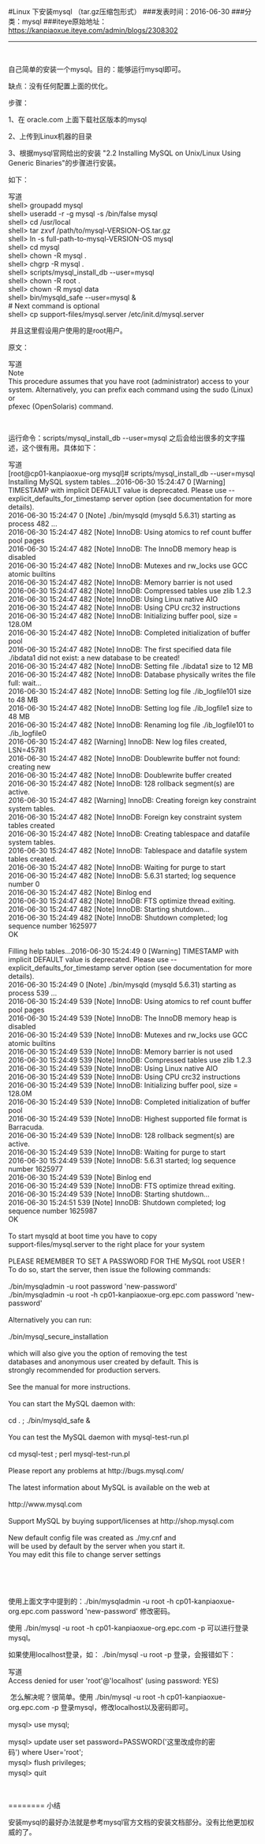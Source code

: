 #Linux 下安装mysql （tar.gz压缩包形式）
###发表时间：2016-06-30
###分类：mysql
###iteye原始地址：<a href="https://kanpiaoxue.iteye.com/admin/blogs/2308302" target="_blank">https://kanpiaoxue.iteye.com/admin/blogs/2308302</a>

---

<div class="iteye-blog-content-contain" style="font-size: 14px;"> 
 <p>&nbsp;</p> 
 <p>自己简单的安装一个mysql。目的：能够运行mysql即可。</p> 
 <p>缺点：没有任何配置上面的优化。</p> 
 <p>步骤：</p> 
 <p>1、在 oracle.com 上面下载社区版本的mysql</p> 
 <p>2、上传到Linux机器的目录</p> 
 <p>3、根据mysql官网给出的安装 "2.2 Installing MySQL on Unix/Linux Using Generic Binaries"的步骤进行安装。</p> 
 <p>如下：</p> 
 <div class="quote_title">
  写道
 </div> 
 <div class="quote_div">
  shell&gt; groupadd mysql
  <br>shell&gt; useradd -r -g mysql -s /bin/false mysql
  <br>shell&gt; cd /usr/local
  <br>shell&gt; tar zxvf /path/to/mysql-VERSION-OS.tar.gz
  <br>shell&gt; ln -s full-path-to-mysql-VERSION-OS mysql
  <br>shell&gt; cd mysql
  <br>shell&gt; chown -R mysql .
  <br>shell&gt; chgrp -R mysql .
  <br>shell&gt; scripts/mysql_install_db --user=mysql
  <br>shell&gt; chown -R root .
  <br>shell&gt; chown -R mysql data
  <br>shell&gt; bin/mysqld_safe --user=mysql &amp;
  <br># Next command is optional
  <br>shell&gt; cp support-files/mysql.server /etc/init.d/mysql.server
 </div> 
 <p>&nbsp;并且这里假设用户使用的是root用户。</p> 
 <p>原文：</p> 
 <div class="quote_title">
  写道
 </div> 
 <div class="quote_div">
  Note
  <br>This procedure assumes that you have root (administrator) access to your
  <br>system. Alternatively, you can prefix each command using the sudo (Linux) or
  <br>pfexec (OpenSolaris) command.
 </div> 
 <p>&nbsp;</p> 
 <p>运行命令：scripts/mysql_install_db --user=mysql 之后会给出很多的文字描述，这个很有用。具体如下：</p> 
 <div class="quote_title">
  写道
 </div> 
 <div class="quote_div">
  [root@cp01-kanpiaoxue-org mysql]# scripts/mysql_install_db --user=mysql
  <br>Installing MySQL system tables...2016-06-30 15:24:47 0 [Warning] TIMESTAMP with implicit DEFAULT value is deprecated. Please use --explicit_defaults_for_timestamp server option (see documentation for more details).
  <br>2016-06-30 15:24:47 0 [Note] ./bin/mysqld (mysqld 5.6.31) starting as process 482 ...
  <br>2016-06-30 15:24:47 482 [Note] InnoDB: Using atomics to ref count buffer pool pages
  <br>2016-06-30 15:24:47 482 [Note] InnoDB: The InnoDB memory heap is disabled
  <br>2016-06-30 15:24:47 482 [Note] InnoDB: Mutexes and rw_locks use GCC atomic builtins
  <br>2016-06-30 15:24:47 482 [Note] InnoDB: Memory barrier is not used
  <br>2016-06-30 15:24:47 482 [Note] InnoDB: Compressed tables use zlib 1.2.3
  <br>2016-06-30 15:24:47 482 [Note] InnoDB: Using Linux native AIO
  <br>2016-06-30 15:24:47 482 [Note] InnoDB: Using CPU crc32 instructions
  <br>2016-06-30 15:24:47 482 [Note] InnoDB: Initializing buffer pool, size = 128.0M
  <br>2016-06-30 15:24:47 482 [Note] InnoDB: Completed initialization of buffer pool
  <br>2016-06-30 15:24:47 482 [Note] InnoDB: The first specified data file ./ibdata1 did not exist: a new database to be created!
  <br>2016-06-30 15:24:47 482 [Note] InnoDB: Setting file ./ibdata1 size to 12 MB
  <br>2016-06-30 15:24:47 482 [Note] InnoDB: Database physically writes the file full: wait...
  <br>2016-06-30 15:24:47 482 [Note] InnoDB: Setting log file ./ib_logfile101 size to 48 MB
  <br>2016-06-30 15:24:47 482 [Note] InnoDB: Setting log file ./ib_logfile1 size to 48 MB
  <br>2016-06-30 15:24:47 482 [Note] InnoDB: Renaming log file ./ib_logfile101 to ./ib_logfile0
  <br>2016-06-30 15:24:47 482 [Warning] InnoDB: New log files created, LSN=45781
  <br>2016-06-30 15:24:47 482 [Note] InnoDB: Doublewrite buffer not found: creating new
  <br>2016-06-30 15:24:47 482 [Note] InnoDB: Doublewrite buffer created
  <br>2016-06-30 15:24:47 482 [Note] InnoDB: 128 rollback segment(s) are active.
  <br>2016-06-30 15:24:47 482 [Warning] InnoDB: Creating foreign key constraint system tables.
  <br>2016-06-30 15:24:47 482 [Note] InnoDB: Foreign key constraint system tables created
  <br>2016-06-30 15:24:47 482 [Note] InnoDB: Creating tablespace and datafile system tables.
  <br>2016-06-30 15:24:47 482 [Note] InnoDB: Tablespace and datafile system tables created.
  <br>2016-06-30 15:24:47 482 [Note] InnoDB: Waiting for purge to start
  <br>2016-06-30 15:24:47 482 [Note] InnoDB: 5.6.31 started; log sequence number 0
  <br>2016-06-30 15:24:47 482 [Note] Binlog end
  <br>2016-06-30 15:24:47 482 [Note] InnoDB: FTS optimize thread exiting.
  <br>2016-06-30 15:24:47 482 [Note] InnoDB: Starting shutdown...
  <br>2016-06-30 15:24:49 482 [Note] InnoDB: Shutdown completed; log sequence number 1625977
  <br>OK
  <br>
  <br>Filling help tables...2016-06-30 15:24:49 0 [Warning] TIMESTAMP with implicit DEFAULT value is deprecated. Please use --explicit_defaults_for_timestamp server option (see documentation for more details).
  <br>2016-06-30 15:24:49 0 [Note] ./bin/mysqld (mysqld 5.6.31) starting as process 539 ...
  <br>2016-06-30 15:24:49 539 [Note] InnoDB: Using atomics to ref count buffer pool pages
  <br>2016-06-30 15:24:49 539 [Note] InnoDB: The InnoDB memory heap is disabled
  <br>2016-06-30 15:24:49 539 [Note] InnoDB: Mutexes and rw_locks use GCC atomic builtins
  <br>2016-06-30 15:24:49 539 [Note] InnoDB: Memory barrier is not used
  <br>2016-06-30 15:24:49 539 [Note] InnoDB: Compressed tables use zlib 1.2.3
  <br>2016-06-30 15:24:49 539 [Note] InnoDB: Using Linux native AIO
  <br>2016-06-30 15:24:49 539 [Note] InnoDB: Using CPU crc32 instructions
  <br>2016-06-30 15:24:49 539 [Note] InnoDB: Initializing buffer pool, size = 128.0M
  <br>2016-06-30 15:24:49 539 [Note] InnoDB: Completed initialization of buffer pool
  <br>2016-06-30 15:24:49 539 [Note] InnoDB: Highest supported file format is Barracuda.
  <br>2016-06-30 15:24:49 539 [Note] InnoDB: 128 rollback segment(s) are active.
  <br>2016-06-30 15:24:49 539 [Note] InnoDB: Waiting for purge to start
  <br>2016-06-30 15:24:49 539 [Note] InnoDB: 5.6.31 started; log sequence number 1625977
  <br>2016-06-30 15:24:49 539 [Note] Binlog end
  <br>2016-06-30 15:24:49 539 [Note] InnoDB: FTS optimize thread exiting.
  <br>2016-06-30 15:24:49 539 [Note] InnoDB: Starting shutdown...
  <br>2016-06-30 15:24:51 539 [Note] InnoDB: Shutdown completed; log sequence number 1625987
  <br>OK
  <br>
  <br>To start mysqld at boot time you have to copy
  <br>support-files/mysql.server to the right place for your system
  <br>
  <br>PLEASE REMEMBER TO SET A PASSWORD FOR THE MySQL root USER !
  <br>To do so, start the server, then issue the following commands:
  <br>
  <br> ./bin/mysqladmin -u root password 'new-password'
  <br> ./bin/mysqladmin -u root -h cp01-kanpiaoxue-org.epc.com password 'new-password'
  <br>
  <br>Alternatively you can run:
  <br>
  <br> ./bin/mysql_secure_installation
  <br>
  <br>which will also give you the option of removing the test
  <br>databases and anonymous user created by default. This is
  <br>strongly recommended for production servers.
  <br>
  <br>See the manual for more instructions.
  <br>
  <br>You can start the MySQL daemon with:
  <br>
  <br> cd . ; ./bin/mysqld_safe &amp;
  <br>
  <br>You can test the MySQL daemon with mysql-test-run.pl
  <br>
  <br> cd mysql-test ; perl mysql-test-run.pl
  <br>
  <br>Please report any problems at http://bugs.mysql.com/
  <br>
  <br>The latest information about MySQL is available on the web at
  <br>
  <br> http://www.mysql.com
  <br>
  <br>Support MySQL by buying support/licenses at http://shop.mysql.com
  <br>
  <br>New default config file was created as ./my.cnf and
  <br>will be used by default by the server when you start it.
  <br>You may edit this file to change server settings
 </div> 
 <p>&nbsp;</p> 
 <p>&nbsp;</p> 
 <p>使用上面文字中提到的：./bin/mysqladmin -u root -h cp01-kanpiaoxue-org.epc.com password 'new-password' 修改密码。</p> 
 <p>使用 ./bin/mysql -u root -h cp01-kanpiaoxue-org.epc.com -p 可以进行登录mysql。</p> 
 <p>如果使用localhost登录，如：&nbsp;<span style="line-height: 1.5;">.</span><span style="line-height: 1.5;">/bin/mysql -u root -p 登录，会报错如下：</span></p> 
 <div class="quote_title">
  写道
 </div> 
 <div class="quote_div">
  Access denied for user 'root'@'localhost' (using password: YES)
 </div> 
 <p><span style="line-height: 1.5;">&nbsp;怎么解决呢？很简单。使用&nbsp;</span><span style="line-height: 1.5;">.</span><span style="line-height: 1.5;">/bin/mysql -u root -h cp01-kanpiaoxue-org.epc.com -p 登录mysql，修改localhost以及密码即可。</span></p> 
 <p><span style="line-height: 1.5;"><span style="line-height: 1.5;">mysql&gt;&nbsp;</span>use mysql;</span></p> 
 <p><span style="line-height: 1.5;"><span style="line-height: 1.5;">mysql&gt;&nbsp;update user&nbsp;set&nbsp;password=PASSWORD('这里改成你的密码')&nbsp;where&nbsp;User='root';</span><br style="color: #333333; line-height: 24px; background-color: #f5f5f5;"><span style="line-height: 1.5;">mysql&gt;&nbsp;flush&nbsp;privileges;</span><br style="color: #333333; line-height: 24px; background-color: #f5f5f5;"><span style="line-height: 1.5;">mysql&gt;&nbsp;quit</span></span></p> 
 <p>&nbsp;</p> 
 <p>======== 小结</p> 
 <p>安装mysql的最好办法就是参考mysql官方文档的安装文档部分。没有比他更加权威的了。</p> 
 <p>&nbsp;</p> 
</div>